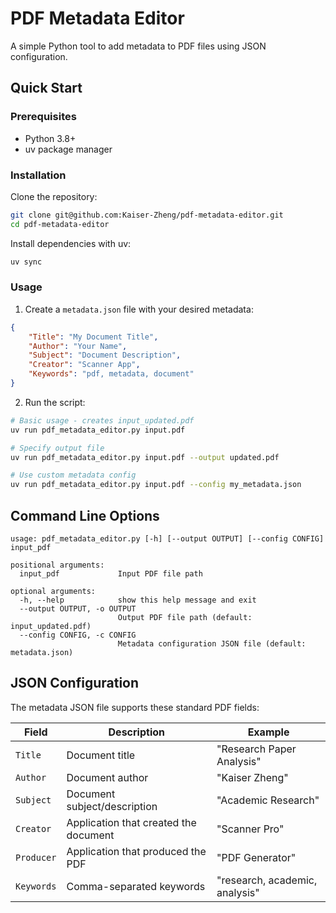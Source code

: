 # PDF Metadata Editor

A simple Python tool to add metadata to PDF files using JSON configuration.

## Quick Start

### Prerequisites

- Python 3.8+
- uv package manager

### Installation

Clone the repository:

```bash
git clone git@github.com:Kaiser-Zheng/pdf-metadata-editor.git
cd pdf-metadata-editor
```

Install dependencies with uv:

```bash
uv sync
```

### Usage

1. Create a `metadata.json` file with your desired metadata:
```json
{
    "Title": "My Document Title",
    "Author": "Your Name", 
    "Subject": "Document Description",
    "Creator": "Scanner App",
    "Keywords": "pdf, metadata, document"
}
```

2. Run the script:
```bash
# Basic usage - creates input_updated.pdf
uv run pdf_metadata_editor.py input.pdf

# Specify output file
uv run pdf_metadata_editor.py input.pdf --output updated.pdf

# Use custom metadata config
uv run pdf_metadata_editor.py input.pdf --config my_metadata.json
```

## Command Line Options

```
usage: pdf_metadata_editor.py [-h] [--output OUTPUT] [--config CONFIG] input_pdf

positional arguments:
  input_pdf             Input PDF file path

optional arguments:
  -h, --help            show this help message and exit
  --output OUTPUT, -o OUTPUT
                        Output PDF file path (default: input_updated.pdf)
  --config CONFIG, -c CONFIG
                        Metadata configuration JSON file (default: metadata.json)
```

## JSON Configuration

The metadata JSON file supports these standard PDF fields:

| Field | Description | Example |
|-------|-------------|---------|
| `Title` | Document title | "Research Paper Analysis" |
| `Author` | Document author | "Kaiser Zheng" |
| `Subject` | Document subject/description | "Academic Research" |
| `Creator` | Application that created the document | "Scanner Pro" |
| `Producer` | Application that produced the PDF | "PDF Generator" |
| `Keywords` | Comma-separated keywords | "research, academic, analysis" |
